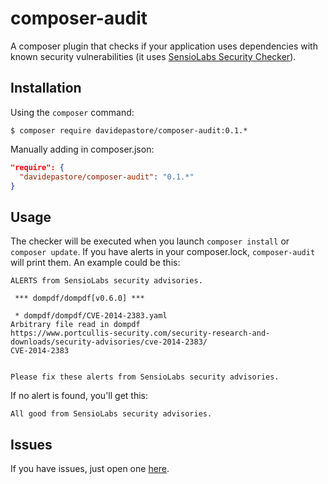 # composer-audit
A composer plugin that checks if your application uses dependencies with known security vulnerabilities (it uses [SensioLabs Security Checker][1]).

## Installation
Using the `composer` command:

    $ composer require davidepastore/composer-audit:0.1.*

Manually adding in composer.json:

```json
"require": {
  "davidepastore/composer-audit": "0.1.*"
}
```

## Usage
The checker will be executed when you launch `composer install` or `composer update`.
If you have alerts in your composer.lock, `composer-audit` will print them. An example could be this:

    ALERTS from SensioLabs security advisories.

     *** dompdf/dompdf[v0.6.0] ***

     * dompdf/dompdf/CVE-2014-2383.yaml
    Arbitrary file read in dompdf
    https://www.portcullis-security.com/security-research-and-downloads/security-advisories/cve-2014-2383/
    CVE-2014-2383
    
    
    Please fix these alerts from SensioLabs security advisories.

If no alert is found, you'll get this:

    All good from SensioLabs security advisories.

## Issues

If you have issues, just open one [here][2].

[1]: https://github.com/sensiolabs/security-checker
[2]: https://github.com/DavidePastore/composer-audit/issues
